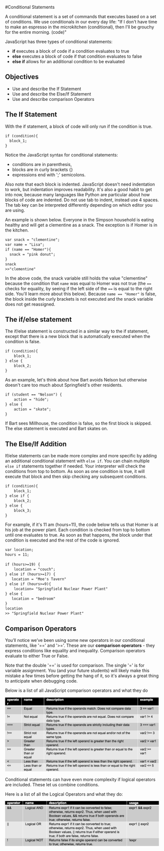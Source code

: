 
#Conditional Statements

A conditional statement is a set of commands that executes based on a set of conditions. We use conditionals in our every day life: "If I don't have time to make an espresso in the microkitchen (conditional), then I'll be grouchy for the entire morning. (code)"

JavaScript has three types of conditional statements:

* **if** executes a block of code if a condition evaluates to true
* **else** executes a block of code if that condition evaluates to false
* **else if** allows for an additional condition to be evaluated

## Objectives
* Use and describe the If Statement
* Use and describe the Else/If Statement
* Use and describe comparison Operators

## The If Statement

With the if statement, a block of code will only run if the condition is true.

```
if (condition){
  block_1;
}
```
Notice the JavaScript syntax for conditional statements:
+ conditions are in parenthesis,
+ blocks are in curly brackets {}
+ expressions end with ';' semicolons.

Also note that each block is indented. JavaScript doesn't need indentation to work, but indentation improves readability. It's also a good habit to get into now, because many languages like Python are particular about how blocks of code are indented. Do not use tab to indent, instead use 4 spaces. The tab key can be interpreted differently depending on which editor you are using.

An example is shown below. Everyone in the Simpson household is eating healthy and will get a clementine as a snack. The exception is if Homer is in the kitchen.
```
var snack = "clementine";
var name = "Lisa";
if (name == "Homer"){
  snack = "pink donut";
}
snack
>>"clementine"
```
In the above code, the snack variable still holds the value "clementine" because the condition that `name` was equal to Homer was not true (the `==` checks for equality, by seeing if the left side of the `==` is equal to the right side. You'll learn more about this below). Because `name == "Homer"` is false, the block inside the curly brackets is not executed and the snack variable does not get reassigned.

## The if/else statement
The if/else statement is constructed in a similar way to the if statement, except that there is a new block that is automatically executed when the condition is false.
```
if (condition){
    block_1;
} else {
    block_2;
}
```

As an example, let's think about how Bart avoids Nelson but otherwise doesn't care too much about Springfield's other residents.
```
if (student == "Nelson") {
    action = "hide";
} else {
    action = "skate";
}
```

If Bart sees Millhouse, the condition is false, so the first block is skipped. The else statement is executed and Bart skates on.

## The Else/If Addition
If/else statements can be made more complex and more specific by adding an additional conditional statement with `else if`. You can chain multiple `else if` statements together if needed. Your interpreter will check the conditions from top to bottom. As soon as one condition is true, it will execute that block and then skip checking any subsequent conditions.

```
if (condition){
    block_1;
} else if {
    block_2;
} else {
    block_3;
}
```
For example, if it's 11 am (hours=11), the code below tells us that Homer is at his job at the power plant. Each condition is checked from top to bottom until one evaluates to true. As soon as that happens, the block under that condition is executed and the rest of the code is ignored.

```
var location;
hours = 11;

if (hours>=19) {
    location = "couch";
} else if (hours>=17) {
   location = "Moe's Tavern"
} else if (hours>=9){
    location= "Springfield Nuclear Power Plant"
} else {
   location = "bedroom"
}
location
>> "Springfield Nuclear Power Plant"
```

## Comparison Operators
You’ll notice we’ve been using some new operators in our conditional statements, like '==' and '>='. These are our **comparison operators** - they express conditions like equality and inequality. Comparison operators evaluate to either True or False.

Note that the double '==' is used for comparison. The single '=' is for variable assignment. You (and your future students) will likely make this mistake a few times before getting the hang of it, so it's always a great thing to anticipate when debugging code.

Below is a list of all JavaScript comparison operators and what they do

<img src="https://raw.githubusercontent.com/learn-co-curriculum/cssi-2.5-conditional-statements/master/js-boolean-operator-table.png">

Conditional statements can have even more complexity if logical operators are included. These let us combine conditions. 

Here is a list of all the Logical Operators and what they do:

<img src="https://raw.githubusercontent.com/learn-co-curriculum/cssi-2.5-conditional-statements/master/js-logical-operators.png">

